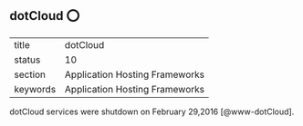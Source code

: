 ## dotCloud :o:


|          |                                |
| -------- | ------------------------------ |
| title    | dotCloud                       | 
| status   | 10                             |
| section  | Application Hosting Frameworks |
| keywords | Application Hosting Frameworks |



dotCloud services were shutdown on February
29,2016 [@www-dotCloud].


    

